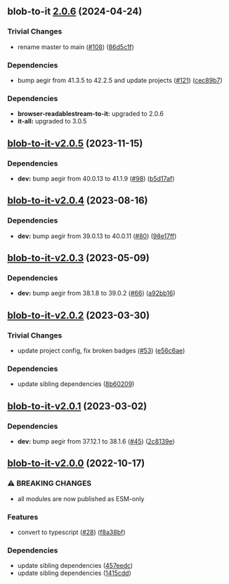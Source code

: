 ## blob-to-it [2.0.6](https://github.com/achingbrain/it/compare/blob-to-it-v2.0.5...blob-to-it-2.0.6) (2024-04-24)


### Trivial Changes

* rename master to main ([#108](https://github.com/achingbrain/it/issues/108)) ([86d5c1f](https://github.com/achingbrain/it/commit/86d5c1f2082c79a49ef1e75511abfa7e647fd7b9))


### Dependencies

* bump aegir from 41.3.5 to 42.2.5 and update projects ([#121](https://github.com/achingbrain/it/issues/121)) ([cec89b7](https://github.com/achingbrain/it/commit/cec89b7c790bea695b053e3b6b3c255655def1cd))



### Dependencies

* **browser-readablestream-to-it:** upgraded to 2.0.6
* **it-all:** upgraded to 3.0.5

## [blob-to-it-v2.0.5](https://github.com/achingbrain/it/compare/blob-to-it-v2.0.4...blob-to-it-v2.0.5) (2023-11-15)


### Dependencies

* **dev:** bump aegir from 40.0.13 to 41.1.9 ([#98](https://github.com/achingbrain/it/issues/98)) ([b5d17af](https://github.com/achingbrain/it/commit/b5d17af750dfa2191423dcf06f37b06e5a866ec8))

## [blob-to-it-v2.0.4](https://github.com/achingbrain/it/compare/blob-to-it-v2.0.3...blob-to-it-v2.0.4) (2023-08-16)


### Dependencies

* **dev:** bump aegir from 39.0.13 to 40.0.11 ([#80](https://github.com/achingbrain/it/issues/80)) ([98e17ff](https://github.com/achingbrain/it/commit/98e17ff5f108fce177d98a56c201533a415623e4))

## [blob-to-it-v2.0.3](https://github.com/achingbrain/it/compare/blob-to-it-v2.0.2...blob-to-it-v2.0.3) (2023-05-09)


### Dependencies

* **dev:** bump aegir from 38.1.8 to 39.0.2 ([#66](https://github.com/achingbrain/it/issues/66)) ([a92bb16](https://github.com/achingbrain/it/commit/a92bb1690e8d584292e37c878d40f437036721a7))

## [blob-to-it-v2.0.2](https://github.com/achingbrain/it/compare/blob-to-it-v2.0.1...blob-to-it-v2.0.2) (2023-03-30)


### Trivial Changes

* update project config, fix broken badges ([#53](https://github.com/achingbrain/it/issues/53)) ([e56c6ae](https://github.com/achingbrain/it/commit/e56c6ae9a0a766b5eab77040e92b2e034ce52d2e))


### Dependencies

* update sibling dependencies ([8b60209](https://github.com/achingbrain/it/commit/8b60209d429e282f8d5e5218ee2019ae7153585b))

## [blob-to-it-v2.0.1](https://github.com/achingbrain/it/compare/blob-to-it-v2.0.0...blob-to-it-v2.0.1) (2023-03-02)


### Dependencies

* **dev:** bump aegir from 37.12.1 to 38.1.6 ([#45](https://github.com/achingbrain/it/issues/45)) ([2c8139e](https://github.com/achingbrain/it/commit/2c8139ef060efa72c386aa3863e6c575f6f199e5))

## [blob-to-it-v2.0.0](https://github.com/achingbrain/it/compare/blob-to-it-v1.0.4...blob-to-it-v2.0.0) (2022-10-17)


### ⚠ BREAKING CHANGES

* all modules are now published as ESM-only

### Features

* convert to typescript ([#28](https://github.com/achingbrain/it/issues/28)) ([f8a38bf](https://github.com/achingbrain/it/commit/f8a38bfb1b902e8101f1077eb33c3cea49819464))


### Dependencies

* update sibling dependencies ([457eedc](https://github.com/achingbrain/it/commit/457eedc2e578bfbf12de8fbe7eed8244797f3f75))
* update sibling dependencies ([1415cdd](https://github.com/achingbrain/it/commit/1415cdd019f32c08b1024e60bf3816619e361938))
